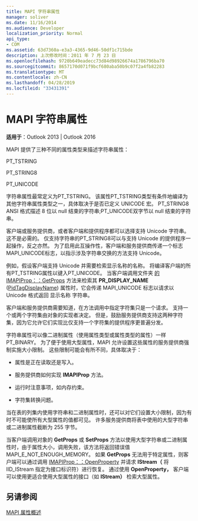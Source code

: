 ```yaml
---
title: MAPI 字符串属性
manager: soliver
ms.date: 11/16/2014
ms.audience: Developer
localization_priority: Normal
api_type:
- COM
ms.assetid: 63d7360a-e3a3-4365-9d46-50df1c715bde
description: 上次修改时间：2011 年 7 月 23 日
ms.openlocfilehash: 9720b649eadecc73d84d98926674a1786796ba70
ms.sourcegitcommit: 8657170d071f9bcf680aba50b9c07f2a4fb82283
ms.translationtype: MT
ms.contentlocale: zh-CN
ms.lasthandoff: 04/28/2019
ms.locfileid: "33431391"
---
```

# <a name="mapi-string-properties"></a>MAPI 字符串属性

  
  
**适用于**：Outlook 2013 | Outlook 2016 
  
MAPI 提供了三种不同的属性类型来描述字符串属性：
  
PT_TSTRING
  
PT_STRING8
  
PT_UNICODE
  
字符串属性最常定义为PT_TSTRING。 该属性PT_TSTRING类型有条件地编译为其他字符串属性类型之一，具体取决于是否已定义 UNICODE 宏。 PT_STRING8 ANSI 格式描述 8 位以 null 结束的字符串;PT_UNICODE双字节以 null 结束的字符串。 
  
客户端或服务提供商，或者客户端和提供程序都可以选择支持 Unicode 字符串。 这不是必需的。 仅支持字符串的PT_STRING8可以与支持 Unicode 的提供程序一起操作，反之亦然。 为了启用此互操作性，客户端和服务提供商传递一个标志MAPI_UNICODE标志，以指示涉及字符串交换的方法支持 Unicode。 
  
例如，假设客户端支持 Unicode 并需要检索显示名称的名称。 将编译客户端的所有PT_TSTRING属性以键入PT_UNICODE。 当客户端调用文件夹 [的 IMAPIProp：：GetProps](imapiprop-getprops.md) 方法来检索其 **PR_DISPLAY_NAME** ([PidTagDisplayName](pidtagdisplayname-canonical-property.md)) 属性时，它会传递 MAPI_UNICODE 标志以请求以 Unicode 格式返回 显示名称 字符串。 
  
客户端和服务提供商需要知道，在方法调用中指定字符集只是一个请求。 支持一个或两个字符集由对象的实现者决定。 但是，鼓励服务提供商支持这两种字符集，因为它允许它们实现比仅支持一个字符集的提供程序更普遍分发。 
  
字符串属性可以像二进制属性（使用属性类型或属性类型的属性）一样PT_BINARY。 为了便于使用大型属性，MAPI 允许设置这些属性的服务提供商强制实施大小限制。 这些限制可能会有所不同，具体取决于：
  
- 属性是正在读取还是写入。
    
- 服务提供商如何实现 **IMAPIProp** 方法。 
    
- 运行时注意事项，如内存约束。
    
- 字符集转换问题。 
    
当在表的列集内使用字符串和二进制属性时，还可以对它们设置大小限制，因为有时不可能使所有大型属性的值都可见。 许多服务提供商将表中使用的大型字符串或二进制属性截断为 255 字节。 
  
当客户端调用对象的 **GetProps** 或 **SetProps** 方法以使用大型字符串或二进制属性时，由于属性大小，调用失败，该方法将返回错误值 MAPI_E_NOT_ENOUGH_MEMORY。 如果 **GetProps** 无法用于特定属性，则客户端可以通过调用 [IMAPIProp：：OpenProperty](imapiprop-openproperty.md) 并请求 **IStream（** 将 IID_IStream 指定为接口标识符）进行恢复。 通过使用 **OpenProperty，** 客户端可以使用更适合使用大型属性的接口（如 **IStream）** 检索大型属性。 
  
## <a name="see-also"></a>另请参阅



[MAPI 属性概述](mapi-property-overview.md)

